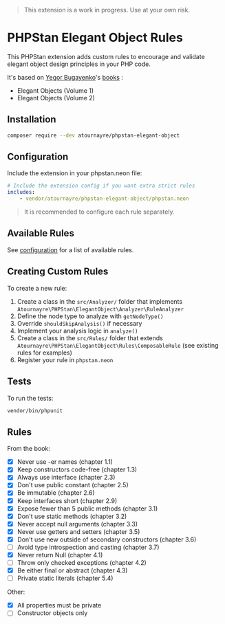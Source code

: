 > This extension is a work in progress. Use at your own risk.

# PHPStan Elegant Object Rules

This PHPStan extension adds custom rules to encourage and validate elegant object design principles in your PHP code.

It's based on [Yegor Bugayenko](https://github.com/yegor256)'s [books](https://www.yegor256.com/books.html) :
- Elegant Objects (Volume 1)
- Elegant Objects (Volume 2)

## Installation

```bash
composer require --dev atournayre/phpstan-elegant-object
```

## Configuration

Include the extension in your phpstan.neon file:

```yaml
# Include the extension config if you want extra strict rules
includes:
    - vendor/atournayre/phpstan-elegant-object/phpstan.neon
```

> It is recommended to configure each rule separately.

## Available Rules

See [configuration](docs/configuration.md) for a list of available rules.

## Creating Custom Rules

To create a new rule:

1. Create a class in the `src/Analyzer/` folder that implements `Atournayre\PHPStan\ElegantObject\Analyzer\RuleAnalyzer`
2. Define the node type to analyze with `getNodeType()`
3. Override `shouldSkipAnalysis()` if necessary
4. Implement your analysis logic in `analyze()`
5. Create a class in the `src/Rules/` folder that extends `Atournayre\PHPStan\ElegantObject\Rules\ComposableRule` (see existing rules for examples)
6. Register your rule in `phpstan.neon`

## Tests

To run the tests:

```bash
vendor/bin/phpunit
```

## Rules

From the book:
- [x] Never use -er names (chapter 1.1)
- [x] Keep constructors code-free (chapter 1.3)
- [x] Always use interface (chapter 2.3)
- [x] Don't use public constant (chapter 2.5)
- [x] Be immutable (chapter 2.6)
- [x] Keep interfaces short (chapter 2.9)
- [x] Expose fewer than 5 public methods (chapter 3.1)
- [x] Don't use static methods (chapter 3.2)
- [x] Never accept null arguments (chapter 3.3)
- [x] Never use getters and setters (chapter 3.5)
- [x] Don't use new outside of secondary constructors (chapter 3.6)
- [ ] Avoid type introspection and casting (chapter 3.7)
- [x] Never return Null (chapter 4.1)
- [ ] Throw only checked exceptions (chapter 4.2)
- [x] Be either final or abstract (chapter 4.3)
- [ ] Private static literals (chapter 5.4)

Other:
- [x] All properties must be private
- [ ] Constructor objects only
